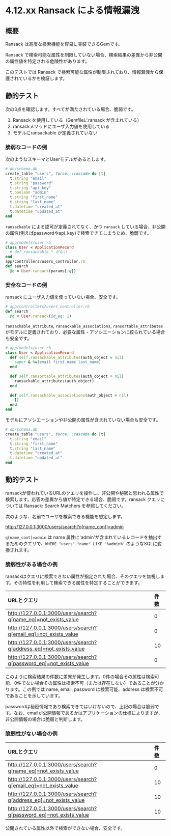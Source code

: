 # 4.12.xx Ransack による情報漏洩

## 概要
​Ransack は高度な検索機能を容易に実装できるGemです。

Ransack で検索可能な属性を制限していない場合、検索結果の差異から非公開の属性値を特定される危険性があります。

このテストでは Ransack で検索可能な属性が制限されており、情報漏洩から保護されているかを検証します。

## 静的テスト

次の3点を確認します。すべてが満たされている場合、脆弱です。

1. Ransack を使用している（Gemfileにransack が含まれている）
2. ransackメソッドにユーザ入力値を使用している
3. モデルにransackable が定義されていない

### 脆弱なコードの例

次のようなスキーマとUserモデルがあるとします。

```ruby
# db/schema.db
create_table "users", force: :cascade do |t|
  t.string "email"
  t.string "password"
  t.string "api_key"
  t.boolean "admin"
  t.string "first_name"
  t.string "last_name"
  t.datetime "created_at"
  t.datetime "updated_at"
end
```

`ransackable` による認可が定義されてなく、かつ `ransack` している場合、非公開の属性(例えばpasswordやapi_key)で検索できてしまうため、脆弱です。 

```ruby
# app/models/user.rb
class User < ApplicationRecord
  # def ransackable_* がない
end
app/controllers/users_controller.rb
def search
  @q = User.ransack(params[:q])
```

### 安全なコードの例

ransack にユーザ入力値を使っていない場合、安全です。

```ruby
# app/controllers/users_controller.rb
def search
  @q = User.ransack(id_eq: 1)
```

`ransackable_attribute`, `ransackable_associations`, `ransortable_attributes` がモデルに定義されており、必要な属性・アソシエーションに絞られている場合も安全です。

```ruby
# app/models/user.rb
class User < ApplicationRecord
  def self.ransackable_attributes(auth_object = nil)
    super & %w(email first_name last_name)
  end
​
  def self.ransortable_attributes(auth_object = nil)
    ransackable_attributes(auth_object)
  end
​
  def self.ransackable_associations(auth_object = nil)
    []
  end
end
```

モデルにアソシエーションや非公開の属性が含まれていない場合も安全です。

```ruby
# db/schema.db
create_table "users", force: :cascade do |t|
  t.string "email"
  t.string "first_name"
  t.string "last_name"
  t.datetime "created_at"
  t.datetime "updated_at"
end
```

## 動的テスト

ransackが使われているURLのクエリを操作し、非公開や秘密と思われる属性で検索します。応答の差異から値が特定できる場合、脆弱です。ransack クエリについては Ransack: Search Matchers を参照してください。

次のような、名前でユーザを検索できる機能を想定します。

http://127.0.0.1:3000/users/search?q[name_cont]=admin

`q[name_cont]=admin` は name 属性に'admin'が含まれているレコードを抽出するためのクエリで、`WHERE "users"."name" LIKE '%admin%'` のようなSQLに変換されます。

### 脆弱性がある場合の例

ransackはクエリに検索できない属性が指定された場合、そのクエリを無視します。その特性を利用して検索できる属性を特定することができます。

|URLとクエリ|件数|
|:--|:--|
|http://127.0.0.1:3000/users/search?q[name_eq]=not_exists_value|0|
|http://127.0.0.1:3000/users/search?q[email_eq]=not_exists_value|0|
|http://127.0.0.1:3000/users/search?q[address_eq]=not_exists_value|10|
|http://127.0.0.1:3000/users/search?q[password_eq]=not_exists_value|0|

このように検索結果の件数に差異が発生します。0件の場合その属性は検索可能、0件でない場合その属性は検索不可（または存在しない）であることが分かります。この例では name, email, password は検索可能、address は検索不可であることを示しています。

passwordは秘密情報であり検索できてはいけないので、上記の場合は脆弱です。なお、emailが公開情報であるかはアプリケーションの仕様によりますが、非公開情報の場合は脆弱と判断します。

### 脆弱性がない場合の例


|URLとクエリ|件数|
|:--|:--|
|http://127.0.0.1:3000/users/search?q[name_eq]=not_exists_value|0|
|http://127.0.0.1:3000/users/search?q[email_eq]=not_exists_value|10|
|http://127.0.0.1:3000/users/search?q[address_eq]=not_exists_value|10|
|http://127.0.0.1:3000/users/search?q[password_eq]=not_exists_value|10|

公開されている属性以外で検索ができない場合、安全です。